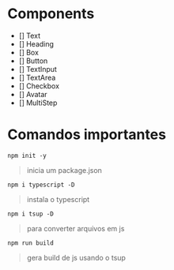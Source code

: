 # Components

- [] Text
- [] Heading
- [] Box
- [] Button  
- [] TextInput
- [] TextArea  
- [] Checkbox
- [] Avatar
- [] MultiStep


# Comandos importantes

``` npm init -y ```
> inicia um package.json

``` npm i typescript -D ```
> instala o typescript 

``` npm i tsup -D ```
> para converter arquivos em js

``` npm run build ``` 
> gera build de js usando o tsup